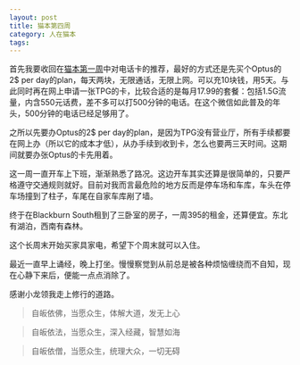 ```yaml
---
layout: post
title: 猫本第四周
category: 人在猫本
tags: 
---
```


首先我要收回在[猫本第一周](/2013-05-19-1-week-in-melbourne)中对电话卡的推荐，最好的方式还是先买个Optus的2$ per day的plan，每天两块，无限通话，无限上网。可以充10块钱，用5天。与此同时再在网上申请一张TPG的卡，比较合适的是每月17.99的套餐：包括1.5G流量，内含550元话费，差不多可以打500分钟的电话。在这个微信如此普及的年头，500分钟的电话已经足够用了。

之所以先要办Optus的2$ per day的plan，是因为TPG没有营业厅，所有手续都要在网上办（所以它的成本才低），从办手续到收到卡，怎么也要两三天时间。这期间就要办张Optus的卡先用着。

这一周一直开车上下班，渐渐熟悉了路况。这边开车其实还算是很简单的，只要严格遵守交通规则就好。目前对我而言最危险的地方反而是停车场和车库，车头在停车场撞到了柱子，车尾在自家车库剐了墙。

终于在Blackburn South租到了三卧室的房子，一周395的租金，还算便宜。东北有湖泊，西南有森林。

这个长周末开始买家具家电，希望下个周末就可以入住。

最近一直早上诵经，晚上打坐。慢慢察觉到从前总是被各种烦恼缠绕而不自知，现在心静下来后，便能一点点消除了。

感谢小龙领我走上修行的道路。

>自皈依佛，当愿众生，体解大道，发无上心

>自皈依法，当愿众生，深入经藏，智慧如海

>自皈依僧，当愿众生，统理大众，一切无碍
